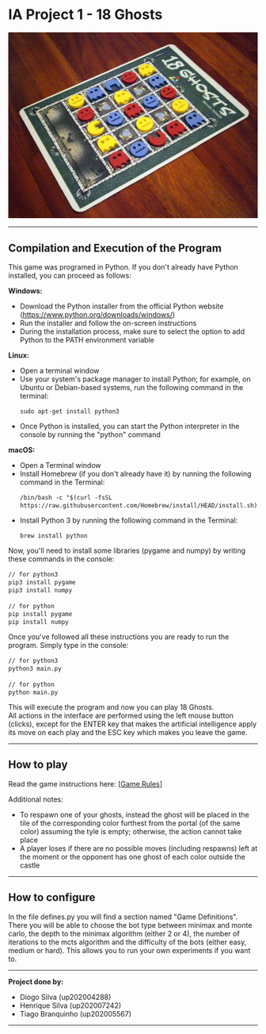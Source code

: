 # IA Project 1 - 18 Ghosts

![img](docs/18ghosts.png)

---

## Compilation and Execution of the Program

This game was programed in Python. If you don't already have Python installed, you can proceed as follows:  

**Windows:**
- Download the Python installer from the official Python website (https://www.python.org/downloads/windows/)
- Run the installer and follow the on-screen instructions
- During the installation process, make sure to select the option to add Python to the PATH environment variable

**Linux:**
- Open a terminal window
- Use your system's package manager to install Python; for example, on Ubuntu or Debian-based systems, run the following command in the terminal:
    ```
    sudo apt-get install python3
    ```
- Once Python is installed, you can start the Python interpreter in the console by running the "python" command

**macOS:**
- Open a Terminal window
- Install Homebrew (if you don't already have it) by running the following command in the Terminal:
    ```
    /bin/bash -c "$(curl -fsSL https://raw.githubusercontent.com/Homebrew/install/HEAD/install.sh)"
    ```
- Install Python 3 by running the following command in the Terminal:
    ```
    brew install python
    ```

Now, you'll need to install some libraries (pygame and numpy) by writing these commands in the console:
```
// for python3
pip3 install pygame
pip3 install numpy

// for python
pip install pygame
pip install numpy
```

Once you've followed all these instructions you are ready to run the program. Simply type in the console:
```
// for python3
python3 main.py

// for python
python main.py
```
This will execute the program and now you can play 18 Ghosts.  
All actions in the interface are performed using the left mouse button (clicks), except for the ENTER key that makes the artificial intelligence apply its move on each play and the ESC key which makes you leave the game. 

---

## How to play

Read the game instructions here: [[Game Rules](docs/18GHOSTS_EN_r1.pdf)]  

Additional notes:
- To respawn one of your ghosts, instead the ghost will be placed in the tile of the corresponding color furthest from the portal (of the same color) assuming the tyle is empty; otherwise, the action cannot take place
- A player loses if there are no possible moves (including respawns) left at the moment or the opponent has one ghost of each color outside the castle

---

## How to configure

In the file defines.py you will find a section named "Game Definitions". There you will be able to choose the bot type between minimax and monte carlo, the depth to the minimax algorithm (either 2 or 4), the number of iterations to the mcts algorithm and the difficulty of the bots (either easy, medium or hard). This allows you to run your own experiments if you want to.

---

**Project done by:**
- Diogo Silva (up202004288)
- Henrique Silva (up202007242)
- Tiago Branquinho (up202005567)

---
